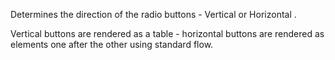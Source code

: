 ﻿Determines the direction of the radio buttons - Vertical or Horizontal .

Vertical buttons are rendered as a table - horizontal buttons are rendered as elements one after the other using standard flow.